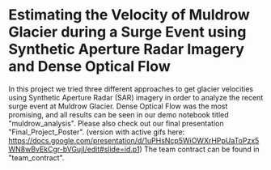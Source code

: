 # Estimating the Velocity of Muldrow Glacier during a Surge Event using Synthetic Aperture Radar Imagery and Dense Optical Flow

In this project we tried three different approaches to get glacier velocities using Synthetic Aperture Radar (SAR) imagery in order to analyze the recent surge event at Muldrow Glacier. Dense Optical Flow was the most promising, and all results can be seen in our demo notebook titled "muldrow_analysis". Please also check out our final presentation "Final_Project_Poster". (version with active gifs here: https://docs.google.com/presentation/d/1uPHsNcp5WiOWXrHPpUaToPzx5WN8wBvEkCgr-bVGujI/edit#slide=id.p1) The team contract can be found in "team_contract".
